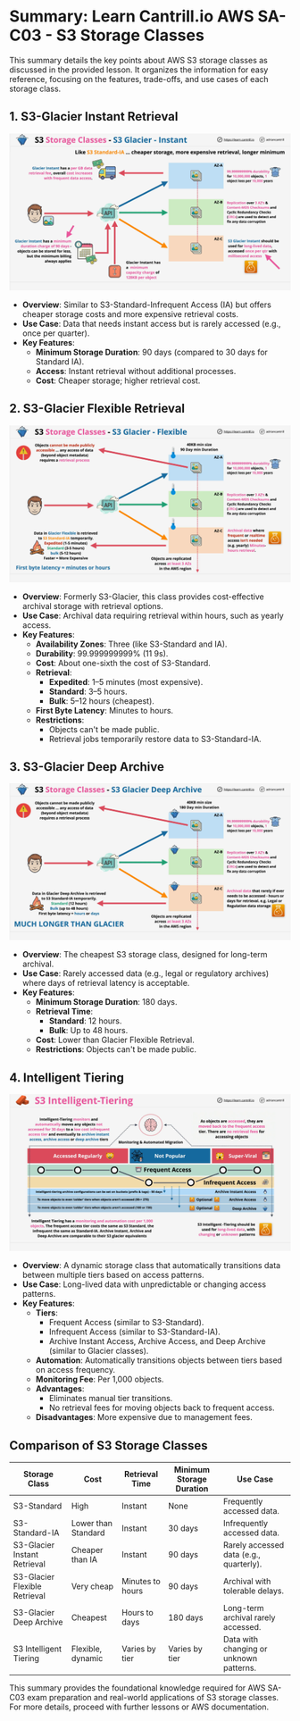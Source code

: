 # Summary: Learn Cantrill.io AWS SA-C03 - S3 Storage Classes

This summary details the key points about AWS S3 storage classes as discussed in the provided lesson. It organizes the information for easy reference, focusing on the features, trade-offs, and use cases of each storage class.

## **1. S3-Glacier Instant Retrieval**

![alt text](image-30.png)

- **Overview**: Similar to S3-Standard-Infrequent Access (IA) but offers cheaper storage costs and more expensive retrieval costs.
- **Use Case**: Data that needs instant access but is rarely accessed (e.g., once per quarter).
- **Key Features**:
  - **Minimum Storage Duration**: 90 days (compared to 30 days for Standard IA).
  - **Access**: Instant retrieval without additional processes.
  - **Cost**: Cheaper storage; higher retrieval cost.

## **2. S3-Glacier Flexible Retrieval**

![alt text](image-31.png)

- **Overview**: Formerly S3-Glacier, this class provides cost-effective archival storage with retrieval options.
- **Use Case**: Archival data requiring retrieval within hours, such as yearly access.
- **Key Features**:
  - **Availability Zones**: Three (like S3-Standard and IA).
  - **Durability**: 99.999999999% (11 9s).
  - **Cost**: About one-sixth the cost of S3-Standard.
  - **Retrieval**:
    - **Expedited**: 1–5 minutes (most expensive).
    - **Standard**: 3–5 hours.
    - **Bulk**: 5–12 hours (cheapest).
  - **First Byte Latency**: Minutes to hours.
  - **Restrictions**:
    - Objects can't be made public.
    - Retrieval jobs temporarily restore data to S3-Standard-IA.

## **3. S3-Glacier Deep Archive**

![alt text](image-32.png)

- **Overview**: The cheapest S3 storage class, designed for long-term archival.
- **Use Case**: Rarely accessed data (e.g., legal or regulatory archives) where days of retrieval latency is acceptable.
- **Key Features**:
  - **Minimum Storage Duration**: 180 days.
  - **Retrieval Time**:
    - **Standard**: 12 hours.
    - **Bulk**: Up to 48 hours.
  - **Cost**: Lower than Glacier Flexible Retrieval.
  - **Restrictions**: Objects can't be made public.

## **4. Intelligent Tiering**

![alt text](image-33.png)

- **Overview**: A dynamic storage class that automatically transitions data between multiple tiers based on access patterns.
- **Use Case**: Long-lived data with unpredictable or changing access patterns.
- **Key Features**:
  - **Tiers**:
    - Frequent Access (similar to S3-Standard).
    - Infrequent Access (similar to S3-Standard-IA).
    - Archive Instant Access, Archive Access, and Deep Archive (similar to Glacier classes).
  - **Automation**: Automatically transitions objects between tiers based on access frequency.
  - **Monitoring Fee**: Per 1,000 objects.
  - **Advantages**:
    - Eliminates manual tier transitions.
    - No retrieval fees for moving objects back to frequent access.
  - **Disadvantages**: More expensive due to management fees.

## **Comparison of S3 Storage Classes**

| **Storage Class**             | **Cost**            | **Retrieval Time** | **Minimum Storage Duration** | **Use Case**                            |
| ----------------------------- | ------------------- | ------------------ | ---------------------------- | --------------------------------------- |
| S3-Standard                   | High                | Instant            | None                         | Frequently accessed data.               |
| S3-Standard-IA                | Lower than Standard | Instant            | 30 days                      | Infrequently accessed data.             |
| S3-Glacier Instant Retrieval  | Cheaper than IA     | Instant            | 90 days                      | Rarely accessed data (e.g., quarterly). |
| S3-Glacier Flexible Retrieval | Very cheap          | Minutes to hours   | 90 days                      | Archival with tolerable delays.         |
| S3-Glacier Deep Archive       | Cheapest            | Hours to days      | 180 days                     | Long-term archival rarely accessed.     |
| S3 Intelligent Tiering        | Flexible, dynamic   | Varies by tier     | Varies by tier               | Data with changing or unknown patterns. |

This summary provides the foundational knowledge required for AWS SA-C03 exam preparation and real-world applications of S3 storage classes. For more details, proceed with further lessons or AWS documentation.
